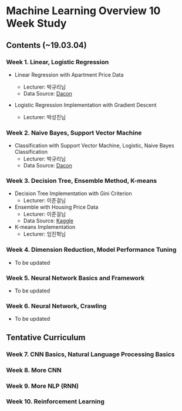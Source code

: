 Machine Learning Overview 10 Week Study 
=======
Contents (~19.03.04)
--------
### Week 1. Linear, Logistic Regression
* Linear Regression with Apartment Price Data
  * Lecturer: 박규리님 
  * Data Source: [Dacon](https://dacon.io/cpt3/17981) 

* Logistic Regression Implementation with Gradient Descent 
  * Lecturer: 박성진님 
  
### Week 2. Naive Bayes, Support Vector Machine
* Classification with Support Vector Machine, Logistic, Naive Bayes Classification 
  * Lecturer: 박규리님
  * Data Source: [Dacon](https://dacon.io/cpt3/17981) 
  
### Week 3. Decision Tree, Ensemble Method, K-means
* Decision Tree Implementation with Gini Criterion 
  * Lecturer: 이준걸님
* Ensemble with Housing Price Data
  * Lecturer: 이준걸님
  * Data Source: [Kaggle](https://www.kaggle.com/c/house-prices-advanced-regression-techniques)
* K-means Implementation 
  * Lecturer: 임진혁님
  
### Week 4. Dimension Reduction, Model Performance Tuning
* To be updated
### Week 5. Neural Network Basics and Framework
* To be updated
### Week 6. Neural Network, Crawling 
* To be updated 


Tentative Curriculum
-----
### Week 7. CNN Basics, Natural Language Processing Basics
### Week 8. More CNN
### Week 9. More NLP (RNN)
### Week 10. Reinforcement Learning 
